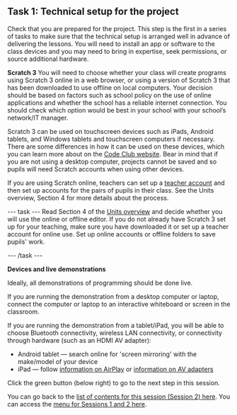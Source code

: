 ## Task 1: Technical setup for the project

Check that you are prepared for the project. This step is the first in a series of tasks to make sure that the technical setup is arranged well in advance of delivering the lessons. You will need to install an app or software to the class devices and you may need to bring in expertise, seek permissions, or source additional hardware. 

**Scratch 3**
You will need to choose whether your class will create programs using Scratch 3 online in a web browser, or using a version of Scratch 3 that has been downloaded to use offline on local computers. Your decision should be based on factors such as school policy on the use of online applications and whether the school has a reliable internet connection. You should check which option would be best in your school with your school’s network/IT manager. 

Scratch 3 can be used on touchscreen devices such as iPads, Android tablets, and Windows tablets and touchscreen computers if necessary. There are some differences in how it can be used on these devices, which you can learn more about on the [Code Club website](https://help.codeclub.org/en/support/solutions/articles/19000098299-using-scratch-3-on-a-tablet-or-touchscreen-device). Bear in mind that if you are not using a desktop computer, projects cannot be saved and so pupils will need Scratch accounts when using other devices.

If you are using Scratch online, teachers can set up a [teacher account](https://scratch.mit.edu/educators/faq) and then set up accounts for the pairs of pupils in their class. See the Units overview, Section 4 for more details about the process.

--- task --- Read Section 4 of the [Units overview](ncce.io/R2iy6p) and decide whether you will use the online or offline editor. If you do not already have Scratch 3 set up for your teaching, make sure you have downloaded it or set up a teacher account for online use. Set up online accounts or offline folders to save pupils' work.

--- /task ---

**Devices and live demonstrations**

Ideally, all demonstrations of programming should be done live. 

If you are running the demonstration from a desktop computer or laptop, connect the computer or laptop to an interactive whiteboard or screen in the classroom.

If you are running the demonstration from a tablet/iPad, you will be able to choose Bluetooth connectivity, wireless LAN connectivity, or connectivity through hardware (such as an HDMI AV adapter):
+ Android tablet — search online for 'screen mirroring' with the make/model of your device
+ iPad — follow [information on AirPlay](https://support.apple.com/en-us/HT204289) or [information on AV adapters](https://support.apple.com/en-us/HT202044) 



Click the green button (below right) to go to the next step in this session.

You can go back to the [list of contents for this session (Session 2) here](https://projects.raspberrypi.org/en/projects/gbic-pair-programming-2).
You can access the [menu for Sessions 1 and 2 here](https://projects.raspberrypi.org/en/pathways/gbic-pair-programming-training).

